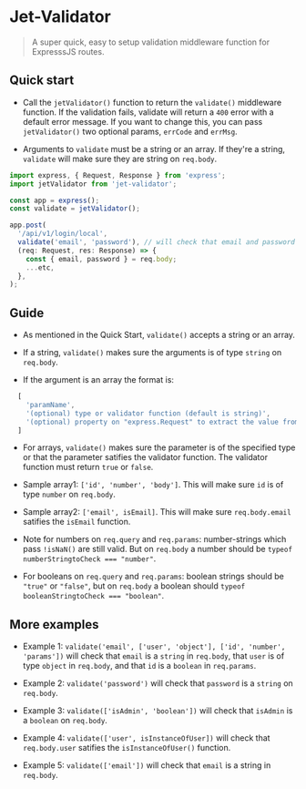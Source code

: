 # Jet-Validator

> A super quick, easy to setup validation middleware function for ExpresssJS routes.


## Quick start

- Call the `jetValidator()` function to return the `validate()` middleware function. 
If the validation fails, validate will return a `400` error with a default error message.
If you want to change this, you can pass `jetValidator()` two optional params, `errCode` 
and `errMsg`.

- Arguments to `validate` must be a string or an array. If they're a string, `validate`
will make sure they are string on `req.body`.

```typescript
import express, { Request, Response } from 'express';
import jetValidator from 'jet-validator';

const app = express();
const validate = jetValidator();

app.post(
  '/api/v1/login/local',
  validate('email', 'password'), // will check that email and password are strings on req.body
  (req: Request, res: Response) => {
    const { email, password } = req.body;
    ...etc,
  },
);
```

## Guide

- As mentioned in the Quick Start, `validate()` accepts a string or an array. 

- If a string, `validate()` makes sure the arguments is of type `string` on `req.body`.

- If the argument is an array the format is:
```javascript
  [
    'paramName',
    '(optional) type or validator function (default is string)', 
    '(optional) property on "express.Request" to extract the value from (default is body')
  ]
```

- For arrays, `validate()` makes sure the parameter is of the specified type or that 
the parameter satifies the validator function. The validator function must return `true` 
or `false`.

- Sample array1: `['id', 'number', 'body']`. This will make sure `id` is of type `number` on `req.body`.
- Sample array2: `['email', isEmail]`. This will make sure `req.body.email` satifies the `isEmail` function.

- Note for numbers on `req.query` and `req.params`: number-strings which pass `!isNaN()` are still valid. 
But on `req.body` a number should be `typeof numberStringtoCheck === "number"`.

- For booleans on `req.query` and `req.params`: boolean strings should be `"true"` or `"false"`,
but on `req.body` a boolean should  `typeof booleanStringtoCheck === "boolean"`.


## More examples

- Example 1: `validate('email', ['user', 'object'], ['id', 'number', 'params'])` will 
check that `email` is a `string` in `req.body`, that `user` is of type `object` in `req.body`, 
and that `id` is a `boolean` in `req.params`.

- Example 2: `validate('password')` will check that `password` is a `string` on `req.body`.

- Example 3: `validate(['isAdmin', 'boolean'])` will check that `isAdmin` is a `boolean` on `req.body`.

- Example 4: `validate(['user', isInstanceOfUser])` will check that `req.body.user` satifies the 
  `isInstanceOfUser()` function.

- Example 5: `validate(['email'])` will check that `email` is a string in `req.body`.
